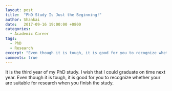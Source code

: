 ```yaml
---
layout: post
title:	"PhD Study Is Just the Beginning!"
author: Shankai
date:	2017-09-16 19:00:00 +0800
categories:
  - Academic Career
tags:
  - PhD
  - Research
excerpt: "Even though it is tough, it is good for you to recognize whether your are suitable for research when you finish the study"
comments: true
---
```


It is the third year of my PhD study. I wish that I could graduate on time next year. Even though it is tough, it is good for you to recognize whether your are suitable for research when you finish the study.
